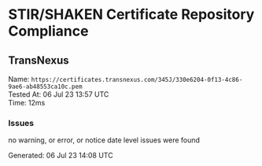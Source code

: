 # STIR/SHAKEN Certificate Repository Compliance

## TransNexus

Name: `https://certificates.transnexus.com/345J/330e6204-0f13-4c86-9ae6-ab48553ca10c.pem`\
Tested At: 06 Jul 23 13:57 UTC\
Time: 12ms

### Issues

no warning, or error, or notice date level issues were found

Generated: 06 Jul 23 14:08 UTC
